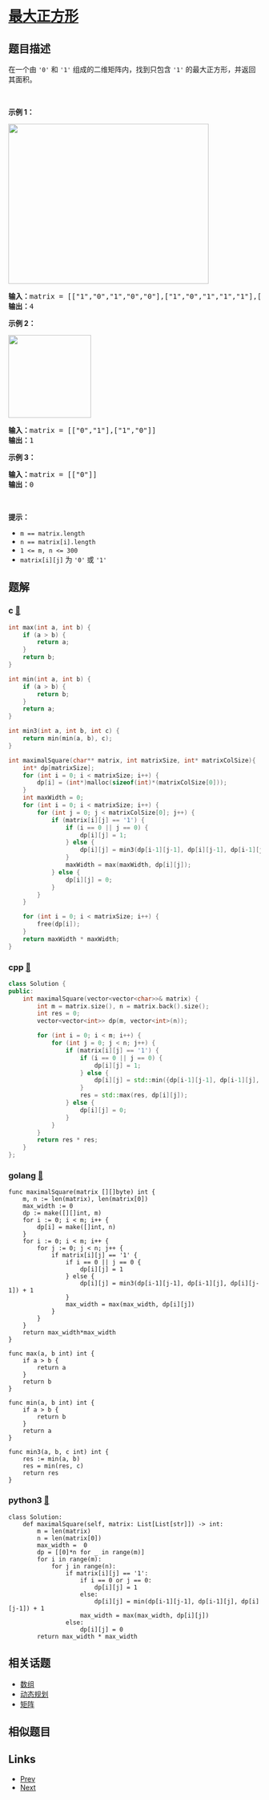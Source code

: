 
# [最大正方形](https://leetcode-cn.com/problems/maximal-square)

## 题目描述

<p>在一个由 <code>'0'</code> 和 <code>'1'</code> 组成的二维矩阵内，找到只包含 <code>'1'</code> 的最大正方形，并返回其面积。</p>

<p> </p>

<p><strong>示例 1：</strong></p>
<img alt="" src="https://assets.leetcode.com/uploads/2020/11/26/max1grid.jpg" style="width: 400px; height: 319px;" />
<pre>
<strong>输入：</strong>matrix = [["1","0","1","0","0"],["1","0","1","1","1"],["1","1","1","1","1"],["1","0","0","1","0"]]
<strong>输出：</strong>4
</pre>

<p><strong>示例 2：</strong></p>
<img alt="" src="https://assets.leetcode.com/uploads/2020/11/26/max2grid.jpg" style="width: 165px; height: 165px;" />
<pre>
<strong>输入：</strong>matrix = [["0","1"],["1","0"]]
<strong>输出：</strong>1
</pre>

<p><strong>示例 3：</strong></p>

<pre>
<strong>输入：</strong>matrix = [["0"]]
<strong>输出：</strong>0
</pre>

<p> </p>

<p><strong>提示：</strong></p>

<ul>
	<li><code>m == matrix.length</code></li>
	<li><code>n == matrix[i].length</code></li>
	<li><code>1 <= m, n <= 300</code></li>
	<li><code>matrix[i][j]</code> 为 <code>'0'</code> 或 <code>'1'</code></li>
</ul>


## 题解

### c [🔗](maximal-square.c) 
```c
int max(int a, int b) {
    if (a > b) {
        return a;
    }
    return b;
}

int min(int a, int b) {
    if (a > b) {
        return b;
    }
    return a;
}

int min3(int a, int b, int c) {
    return min(min(a, b), c);
}

int maximalSquare(char** matrix, int matrixSize, int* matrixColSize){
    int* dp[matrixSize];
    for (int i = 0; i < matrixSize; i++) {
        dp[i] = (int*)malloc(sizeof(int)*(matrixColSize[0]));
    }
    int maxWidth = 0;
    for (int i = 0; i < matrixSize; i++) {
        for (int j = 0; j < matrixColSize[0]; j++) {
            if (matrix[i][j] == '1') {
                if (i == 0 || j == 0) {
                    dp[i][j] = 1;
                } else {
                    dp[i][j] = min3(dp[i-1][j-1], dp[i][j-1], dp[i-1][j]) + 1;
                } 
                maxWidth = max(maxWidth, dp[i][j]);
            } else {
                dp[i][j] = 0;
            }
        }
    }

    for (int i = 0; i < matrixSize; i++) {
        free(dp[i]);
    }
    return maxWidth * maxWidth;
}
```
### cpp [🔗](maximal-square.cpp) 
```cpp
class Solution {
public:
    int maximalSquare(vector<vector<char>>& matrix) {
        int m = matrix.size(), n = matrix.back().size();
        int res = 0;
        vector<vector<int>> dp(m, vector<int>(n));

        for (int i = 0; i < m; i++) {
            for (int j = 0; j < n; j++) {
                if (matrix[i][j] == '1') {
                    if (i == 0 || j == 0) {
                        dp[i][j] = 1;
                    } else {
                        dp[i][j] = std::min({dp[i-1][j-1], dp[i-1][j], dp[i][j-1]}) + 1;
                    }
                    res = std::max(res, dp[i][j]);
                } else {
                    dp[i][j] = 0;
                }
            }
        }
        return res * res;
    }
};
```
### golang [🔗](maximal-square.go) 
```golang
func maximalSquare(matrix [][]byte) int {
    m, n := len(matrix), len(matrix[0])
    max_width := 0
    dp := make([][]int, m)
    for i := 0; i < m; i++ {
        dp[i] = make([]int, n)
    }
    for i := 0; i < m; i++ {
        for j := 0; j < n; j++ {
            if matrix[i][j] == '1' {
                if i == 0 || j == 0 {
                    dp[i][j] = 1        
                } else {
                    dp[i][j] = min3(dp[i-1][j-1], dp[i-1][j], dp[i][j-1]) + 1
                }
                max_width = max(max_width, dp[i][j])
            }
        }
    }
    return max_width*max_width
}

func max(a, b int) int {
    if a > b {
        return a
    }
    return b
}

func min(a, b int) int {
    if a > b {
        return b
    }
    return a
} 

func min3(a, b, c int) int {
    res := min(a, b)
    res = min(res, c)
    return res
}
```
### python3 [🔗](maximal-square.py) 
```python3
class Solution:
    def maximalSquare(self, matrix: List[List[str]]) -> int:
        m = len(matrix)
        n = len(matrix[0])
        max_width =  0
        dp = [[0]*n for _ in range(m)]
        for i in range(m):
            for j in range(n):
                if matrix[i][j] == '1':
                    if i == 0 or j == 0:
                        dp[i][j] = 1
                    else: 
                        dp[i][j] = min(dp[i-1][j-1], dp[i-1][j], dp[i][j-1]) + 1
                    max_width = max(max_width, dp[i][j])
                else:
                    dp[i][j] = 0
        return max_width * max_width
```


## 相关话题

- [数组](../../tags/array.md) 
- [动态规划](../../tags/dynamic-programming.md) 
- [矩阵](../../tags/matrix.md) 


## 相似题目



## Links

- [Prev](../contains-duplicate-ii/README.md) 
- [Next](../implement-stack-using-queues/README.md) 

